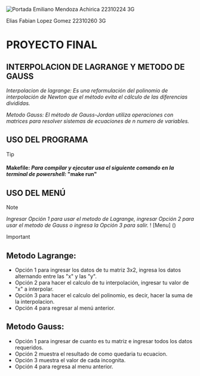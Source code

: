 ![Portada](https://upload.wikimedia.org/wikipedia/commons/thumb/3/3c/CETI_Logo.png/621px-CETI_Logo.png)
Emiliano Mendoza Achirica 22310224 3G

Elias Fabian Lopez Gomez 22310260 3G
# **PROYECTO FINAL** 
## INTERPOLACION DE LAGRANGE Y METODO DE GAUSS
   _Interpolacion de lagrange: Es una reformulación del polinomio de interpolación de Newton que el método evita el cálculo de las diferencias divididas._

   _Metodo Gauss: El método de Gauss-Jordan utiliza operaciones con matrices para resolver sistemas de
ecuaciones de n numero de variables._

## USO DEL PROGRAMA
> [!TIP]
> #### Makefile: _Para compilar y ejecutar usa el siguiente comando en la terminal de powershell:_ **"make run"**
## USO DEL MENÚ
> [!NOTE] 
> _Ingresar Opción 1 para usar el metodo de Lagrange, ingresar Opción 2 para usar el metodo de Gauss o ingresa la Opción 3 para salir._ 
! [Menu] ()

> [!IMPORTANT]
> ## **Metodo Lagrange:**    
>+ Opción 1 para ingresar los datos de tu matriz 3x2, ingresa los datos alternando entre las "x" y las "y".
>+ Opción 2 para hacer el calculo de tu interpolación, ingresar tu valor de "x" a interpolar. 
>+ Opción 3 para hacer el calculo del polinomio, es decir, hacer la suma de la interpolacion.
>+ Opción 4 para regresar al menú anterior.
> ## **Metodo Gauss:**
>+ Opción 1 para ingresar de cuanto es tu matriz e ingresar todos los datos requeridos.
>+ Opción 2 muestra el resultado de como quedaria tu ecuacion.
>+ Opción 3 muestra el valor de cada incognita.
>+ Opción 4 para regresa al menu anterior.